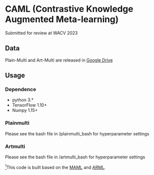 # CAML (Contrastive Knowledge Augmented Meta-learning)
Submitted for review at WACV 2023
## Data
Plain-Multi and Art-Multi are released in [Google Drive](https://drive.google.com/drive/folders/1I35LjOO8tRCb8fevpxEZJdYZiIZWRLz6?usp=sharing)

## Usage
### Dependence
* python 3.*
* TensorFlow 1.10+
* Numpy 1.15+
### Plainmulti
Please see the bash file in /plainmulti_bash for hyperparameter settings

### Artmulti
Please see the bash file in /artmulti_bash for hyperparameter settings

<a id="note1" href="#note1ref"><sup>1</sup></a>This code is built based on the [MAML](https://github.com/cbfinn/maml) and [ARML](https://github.com/huaxiuyao/ARML).
